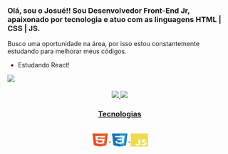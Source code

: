 ### Olá, sou o Josué!! Sou Desenvolvedor Front-End Jr, apaixonado por tecnologia e atuo com as linguagens HTML | CSS | JS.
Busco uma oportunidade na área, por isso estou constantemente estudando para melhorar meus códigos.

- Estudando React!

<div>
 <a href="https://www.linkedin.com/in/josuéleite" target="_blank">
  <img src="https://img.shields.io/badge/LinkedIn-0077B5?style=for-the-badge&logo=linkedin&logoColor=white" target="_blank"></a>
</div><br>

<div align="center">
  <a href="https://github.com/josueleitejj">
 <img height="160em" src="https://github-readme-stats.vercel.app/api?username=josueleitejj&show_icons=true&theme=dracula&include_all_commits=true&count_private=true"/>
  <img height="160em" src="https://github-readme-stats.vercel.app/api/top-langs/?username=josueleitejj&layout=compact&langs_count=7&theme=dracula"/>
   
### Tecnologias
<div style="display: inline_block"><br>
  <img align="center" alt="Josue-HTML" height="30" width="40" src="https://raw.githubusercontent.com/devicons/devicon/master/icons/html5/html5-original.svg"> 
  <img align="center" alt="Josue-CSS" height="30" width="40" src="https://raw.githubusercontent.com/devicons/devicon/master/icons/css3/css3-original.svg">
  <img align="center" alt="Josue-Js" height="30" width="40" src="https://raw.githubusercontent.com/devicons/devicon/master/icons/javascript/javascript-plain.svg">
</div><br>


